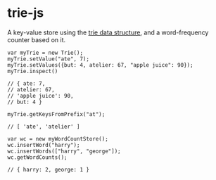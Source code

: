 # trie-js

A key-value store using the [trie data structure](http://en.wikipedia.org/wiki/Trie), and a word-frequency counter based on it.

    var myTrie = new Trie();
    myTrie.setValue("ate", 7);
    myTrie.setValues({but: 4, atelier: 67, "apple juice": 90});
    myTrie.inspect()
    
    // { ate: 7,
    // atelier: 67,
    // 'apple juice': 90,
    // but: 4 }
    
    myTrie.getKeysFromPrefix("at");
    
    // [ 'ate', 'atelier' ]
    
    var wc = new myWordCountStore();
    wc.insertWord("harry");
    wc.insertWords(["harry", "george"]);
    wc.getWordCounts();
    
    // { harry: 2, george: 1 }
